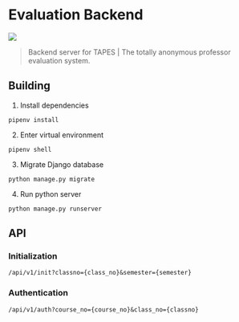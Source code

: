 # Evaluation Backend

![](https://flat.badgen.net/circleci/github/SecureCats/Evaluation_BackEnd?icon=circleci)

> Backend server for TAPES | The totally anonymous professor evaluation system.

## Building

1. Install dependencies

```shell
pipenv install
```

2. Enter virtual environment

```shell
pipenv shell
```

3. Migrate Django database

```shell
python manage.py migrate
```

4. Run python server

```shell
python manage.py runserver
```

## API

### Initialization

`/api/v1/init?classno={class_no}&semester={semester}`

### Authentication

`/api/v1/auth?course_no={course_no}&class_no={classno}`